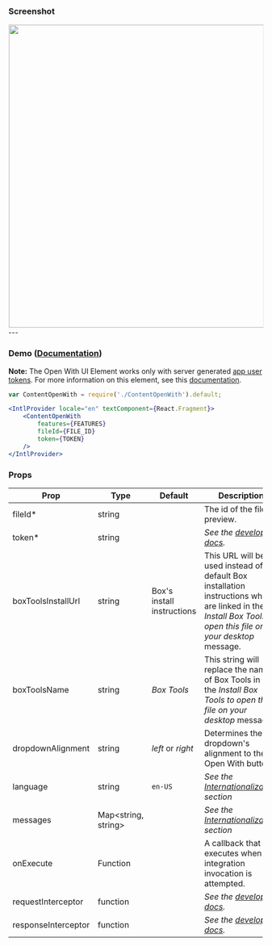 ### Screenshot
<img src="https://cdn-images-1.medium.com/max/1600/1*dd2YfUFtbt9z6Lrv6hNF_g.gif" style="border: 1px solid #e8e8e8" width="600" />
---

### Demo ([Documentation](https://developer.box.com/docs/box-content-open-with))
**Note:** The Open With UI Element works only with server generated [app user tokens](https://developer.box.com/docs/work-with-users#section-creating-a-new-app-user-jwt-applications-only-).
For more information on this element, see this [documentation](https://developer.box.com/docs/box-content-open-with).

```jsx
var ContentOpenWith = require('./ContentOpenWith').default;

<IntlProvider locale="en" textComponent={React.Fragment}>
    <ContentOpenWith
        features={FEATURES}
        fileId={FILE_ID}
        token={TOKEN}
    />
</IntlProvider>
```

### Props
| Prop | Type | Default | Description |
| --- | --- | --- | --- |
| fileId* | string | | The id of the file to preview. |
| token* | string |  | *See the [developer docs](https://developer.box.com/docs/box-content-sidebar#section-options).* |
| boxToolsInstallUrl | string | Box's install instructions | This URL will be used instead of the default Box installation instructions which are linked in the _Install Box Tools to open this file on your desktop_ message. |
| boxToolsName | string | _Box Tools_ | This string will replace the name of Box Tools in the _Install Box Tools to open this file on your desktop_ message. |
| dropdownAlignment | string | _left_ or _right_ | Determines the dropdown's alignment to the Open With button. |
| language | string | `en-US` | *See the [Internationalization](../README.md#internationalization) section* |
| messages | Map<string, string> |  | *See the [Internationalization](../README.md#internationalization) section* |
| onExecute | Function | | A callback that executes when an integration invocation is attempted. |
| requestInterceptor | function | | *See the [developer docs](https://developer.box.com/docs/box-content-sidebar#section-options).* |
| responseInterceptor | function | | *See the [developer docs](https://developer.box.com/docs/box-content-sidebar#section-options).* |

